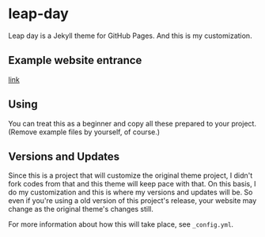 # leap-day
Leap day is a Jekyll theme for GitHub Pages. And this is my customization.

## Example website entrance

[link](./docs/example/)

## Using
You can treat this as a beginner and copy all these prepared to your project. (Remove example files by yourself, of course.)

## Versions and Updates
Since this is a project that will customize the original theme project, I didn't fork codes from that and this theme will keep pace with that. On this basis, I do my customization and this is where my versions and updates will be.
So even if you're using a old version of this project's release, your website may change as the original theme's changes still.

For more information about how this will take place, see `_config.yml`.
